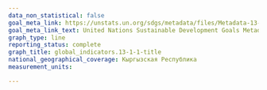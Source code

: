 ```yaml
---
data_non_statistical: false
goal_meta_link: https://unstats.un.org/sdgs/metadata/files/Metadata-13-01-01.pdf
goal_meta_link_text: United Nations Sustainable Development Goals Metadata (PDF 224 KB)
graph_type: line
reporting_status: complete
graph_title: global_indicators.13-1-1-title
national_geographical_coverage: Кыргызская Республика
measurement_units: 

---
```

